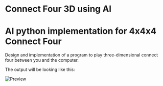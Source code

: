 # Connect Four 3D using AI
# AI python implementation for 4x4x4 Connect Four

Design and implementation of a program to play three-dimensional connect four between you and the computer. 

The output will be looking like this:

![Preview](https://github.com/sairghan/3D-Tic-Tac-Toe-4x4x4/blob/master/img-path/Capture.PNG)
